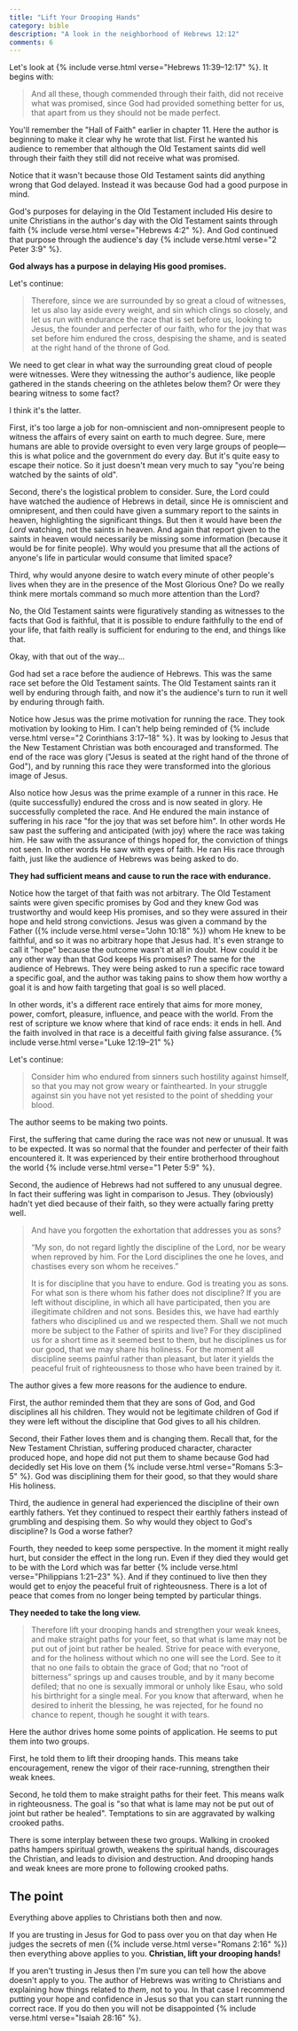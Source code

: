 ```yaml
---
title: "Lift Your Drooping Hands"
category: bible
description: "A look in the neighborhood of Hebrews 12:12"
comments: 6
---
```


Let's look at {% include verse.html verse="Hebrews 11:39–12:17" %}. It begins
with:

> And all these, though commended through their faith, did not receive what was
  promised, since God had provided something better for us, that apart from us
  they should not be made perfect.

You'll remember the "Hall of Faith" earlier in chapter 11. Here the author is
beginning to make it clear why he wrote that list. First he wanted his audience
to remember that although the Old Testament saints did well through their faith
they still did not receive what was promised.

Notice that it wasn't because those Old Testament saints did anything wrong that
God delayed. Instead it was because God had a good purpose in mind.

God's purposes for delaying in the Old Testament included His desire to unite
Christians in the author's day with the Old Testament saints through faith
{% include verse.html verse="Hebrews 4:2" %}. And God continued that purpose
through the audience's day {% include verse.html verse="2 Peter 3:9" %}.

**God always has a purpose in delaying His good promises.**

Let's continue:

> Therefore, since we are surrounded by so great a cloud of witnesses, let us
  also lay aside every weight, and sin which clings so closely, and let us run
  with endurance the race that is set before us, looking to Jesus, the founder
  and perfecter of our faith, who for the joy that was set before him endured
  the cross, despising the shame, and is seated at the right hand of the throne
  of God.

We need to get clear in what way the surrounding great cloud of people were
witnesses. Were they witnessing the author's audience, like people gathered in
the stands cheering on the athletes below them? Or were they bearing witness to
some fact?

I think it's the latter.

First, it's too large a job for non-omniscient and non-omnipresent people to
witness the affairs of every saint on earth to much degree. Sure, mere humans
are able to provide oversight to even very large groups of people&mdash;this is
what police and the government do every day. But it's quite easy to escape their
notice. So it just doesn't mean very much to say "you're being watched by the
saints of old".

Second, there's the logistical problem to consider. Sure, the Lord could have
watched the audience of Hebrews in detail, since He is omniscient and
omnipresent, and then could have given a summary report to the saints in heaven,
highlighting the significant things. But then it would have been _the Lord_
watching, not the saints in heaven. And again that report given to the saints in
heaven would necessarily be missing some information (because it would be for
finite people). Why would you presume that all the actions of anyone's life in
particular would consume that limited space?

Third, why would anyone desire to watch every minute of other people's lives
when they are in the presence of the Most Glorious One? Do we really think mere
mortals command so much more attention than the Lord?

No, the Old Testament saints were figuratively standing as witnesses to the
facts that God is faithful, that it is possible to endure faithfully to the end
of your life, that faith really is sufficient for enduring to the end, and
things like that.

Okay, with that out of the way...

God had set a race before the audience of Hebrews. This was the same race set
before the Old Testament saints. The Old Testament saints ran it well by
enduring through faith, and now it's the audience's turn to run it well by
enduring through faith.

Notice how Jesus was the prime motivation for running the race. They took
motivation by looking to Him. I can't help being reminded of
{% include verse.html verse="2 Corinthians 3:17–18" %}. It was by looking to
Jesus that the New Testament Christian was both encouraged and transformed. The
end of the race was glory ("Jesus is seated at the right hand of the throne of
God"), and by running this race they were transformed into the glorious image of
Jesus.

Also notice how Jesus was the prime example of a runner in this race. He (quite
successfully) endured the cross and is now seated in glory. He successfully
completed the race. And He endured the main instance of suffering in his race
"for the joy that was set before him". In other words He saw past the suffering
and anticipated (with joy) where the race was taking him. He saw with the
assurance of things hoped for, the conviction of things not seen. In other words
He saw with eyes of faith. He ran His race through faith, just like the audience
of Hebrews was being asked to do.

**They had sufficient means and cause to run the race with endurance.**

Notice how the target of that faith was not arbitrary. The Old Testament saints
were given specific promises by God and they knew God was trustworthy and would
keep His promises, and so they were assured in their hope and held strong
convictions. Jesus was given a command by the Father
({% include verse.html verse="John 10:18" %}) whom He knew to be faithful, and
so it was no arbitrary hope that Jesus had. It's even strange to call it "hope"
because the outcome wasn't at all in doubt. How could it be any other way than
that God keeps His promises? The same for the audience of Hebrews. They were
being asked to run a specific race toward a specific goal, and the author was
taking pains to show them how worthy a goal it is and how faith targeting that
goal is so well placed.

In other words, it's a different race entirely that aims for more money, power,
comfort, pleasure, influence, and peace with the world. From the rest of
scripture we know where that kind of race ends: it ends in hell. And the faith
involved in that race is a deceitful faith giving false assurance.
{% include verse.html verse="Luke 12:19–21" %}

Let's continue:

> Consider him who endured from sinners such hostility against himself, so that
  you may not grow weary or fainthearted. In your struggle against sin you have
  not yet resisted to the point of shedding your blood.

The author seems to be making two points.

First, the suffering that came during the race was not new or unusual. It was to
be expected. It was so normal that the founder and perfecter of their faith
encountered it. It was experienced by their entire brotherhood throughout the
world {% include verse.html verse="1 Peter 5:9" %}.

Second, the audience of Hebrews had not suffered to any unusual degree. In fact
their suffering was light in comparison to Jesus. They (obviously) hadn't yet
died because of their faith, so they were actually faring pretty well.

> And have you forgotten the exhortation that addresses you as sons?
>
> “My son, do not regard lightly the discipline of the Lord, nor be weary when
  reproved by him. For the Lord disciplines the one he loves, and chastises
  every son whom he receives.”
>
> It is for discipline that you have to endure. God is treating you as sons. For
  what son is there whom his father does not discipline? If you are left without
  discipline, in which all have participated, then you are illegitimate children
  and not sons. Besides this, we have had earthly fathers who disciplined us and
  we respected them. Shall we not much more be subject to the Father of spirits
  and live? For they disciplined us for a short time as it seemed best to them,
  but he disciplines us for our good, that we may share his holiness. For the
  moment all discipline seems painful rather than pleasant, but later it yields
  the peaceful fruit of righteousness to those who have been trained by it.

The author gives a few more reasons for the audience to endure.

First, the author reminded them that they are sons of God, and God disciplines
all his children. They would not be legitimate children of God if they were left
without the discipline that God gives to all his children.

Second, their Father loves them and is changing them. Recall that, for the New
Testament Christian, suffering produced character, character produced hope, and
hope did not put them to shame because God had decidedly set His love on them
{% include verse.html verse="Romans 5:3–5" %}. God was disciplining them for
their good, so that they would share His holiness.

Third, the audience in general had experienced the discipline of their own
earthly fathers. Yet they continued to respect their earthly fathers instead of
grumbling and despising them. So why would they object to God's discipline? Is
God a worse father?

Fourth, they needed to keep some perspective. In the moment it might really
hurt, but consider the effect in the long run. Even if they died they would get
to be with the Lord which was far better
{% include verse.html verse="Philippians 1:21–23" %}. And if they continued to
live then they would get to enjoy the peaceful fruit of righteousness. There is
a lot of peace that comes from no longer being tempted by particular things.

**They needed to take the long view.**

> Therefore lift your drooping hands and strengthen your weak knees, and make
  straight paths for your feet, so that what is lame may not be put out of joint
  but rather be healed. Strive for peace with everyone, and for the holiness
  without which no one will see the Lord. See to it that no one fails to obtain
  the grace of God; that no “root of bitterness” springs up and causes trouble,
  and by it many become defiled; that no one is sexually immoral or unholy like
  Esau, who sold his birthright for a single meal. For you know that afterward,
  when he desired to inherit the blessing, he was rejected, for he found no
  chance to repent, though he sought it with tears.

Here the author drives home some points of application. He seems to put them
into two groups.

First, he told them to lift their drooping hands. This means take encouragement,
renew the vigor of their race-running, strengthen their weak knees.

Second, he told them to make straight paths for their feet. This means walk in
righteousness. The goal is "so that what is lame may not be put out of joint but
rather be healed". Temptations to sin are aggravated by walking crooked paths.

There is some interplay between these two groups. Walking in crooked paths
hampers spiritual growth, weakens the spiritual hands, discourages the
Christian, and leads to division and destruction. And drooping hands and weak
knees are more prone to following crooked paths.

## The point

Everything above applies to Christians both then and now.

If you are trusting in Jesus for God to pass over you on that day when He judges
the secrets of men ({% include verse.html verse="Romans 2:16" %}) then everything
above applies to you. **Christian, lift your drooping hands!**

If you aren't trusting in Jesus then I'm sure you can tell how the above doesn't
apply to you. The author of Hebrews was writing to Christians and explaining how
things related to _them_, not to you. In that case I recommend putting your hope
and confidence in Jesus so that you can start running the correct race. If you
do then you will not be disappointed
{% include verse.html verse="Isaiah 28:16" %}.